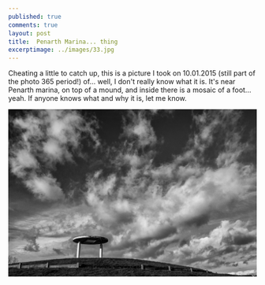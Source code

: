 ```yaml
---
published: true
comments: true
layout: post
title:	Penarth Marina... thing
excerptimage: ../images/33.jpg
---
```


Cheating a little to catch up, this is a picture I took on 10.01.2015 (still part of the photo 365 period!) of... well, I don't really know what it is. It's near Penarth marina, on top of a mound, and inside there is a mosaic of a foot... yeah. If anyone knows what and why it is, let me know. 


[![Image 33/365	12mm	~f?	ISO200	1/2500s](../images/33.jpg)](https://www.flickr.com/photos/tmadhavan/16249527258/)